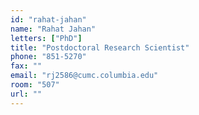 ```yaml
---
id: "rahat-jahan"
name: "Rahat Jahan"
letters: ["PhD"]
title: "Postdoctoral Research Scientist"
phone: "851-5270"
fax: ""
email: "rj2586@cumc.columbia.edu"
room: "507"
url: ""
---
```

